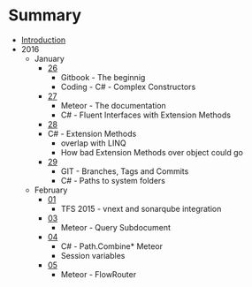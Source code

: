 # Summary

* [Introduction](README.md)
* 2016
   * January
       * [26](2016/January/26.md)
           * Gitbook - The beginnig
           * Coding - C# - Complex Constructors
       * [27](2016/January/27.md)
           * Meteor - The documentation
           * C# - Fluent Interfaces with Extension Methods
       * [28](2016/January/28.md)
        * C# - Extension Methods
            *  overlap with LINQ
            *  How bad Extension Methods over object could go
       * [29](2016/January/29.md)
            * GIT - Branches, Tags and Commits
            * C# - Paths to system folders
   * February
        * [01](2016/February/01.md)
            * TFS 2015 - vnext and sonarqube integration
        * [03](2016/February/03.md)
            * Meteor - Query Subdocument
        * [04](2016/February/04.md)
            * C# - Path.Combine* Meteor
            * Session variables
        * [05](2016/February/05.md)
            * Meteor - FlowRouter

